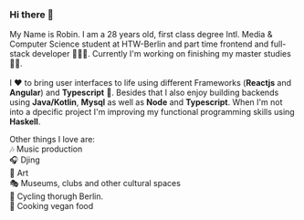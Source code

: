 ### Hi there 👋

My Name is Robin. I am a 28 years old, first class degree Intl. Media & Computer Science student at HTW-Berlin and part time frontend and full-stack developer 👨🏽‍💻. Currently I'm working on finishing my master studies :man_student:. \
 \
I :hearts: to bring user interfaces to life using different Frameworks (**Reactjs** and **Angular**) and **Typescript** :rocket:. Besides that I also enjoy building backends using **Java/Kotlin**, **Mysql** as well as **Node** and **Typescript**. When I'm not into a dpecific project I'm improving my functional programming skills using **Haskell**. 

Other things I love are: \
 :notes: Music production \
 :headphones: Djing \
 :art: Art \
 :performing_arts: Museums, clubs and other cultural spaces \
 :bicyclist: Cycling thorugh Berlin. \
 :seedling: Cooking vegan food
